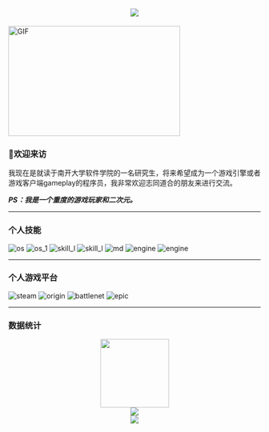 <h1 align="center"> <img src="https://readme-typing-svg.herokuapp.com/?lines=console.log(%22Hello%2C%20World!%22);谢谢你这么可爱还来看我!&center=true&size=27"> </a> </h1>

<img align="middle" alt="GIF" src="https://github.com/abhisheknaiidu/abhisheknaiidu/blob/master/code.gif?raw=true" width="343" height="220" title="Do what you like, and do it best!"> &nbsp;&nbsp;&nbsp;&nbsp;

###  👋欢迎来访  
我现在是就读于南开大学软件学院的一名研究生，将来希望成为一个游戏引擎或者游戏客户端gameplay的程序员，我非常欢迎志同道合的朋友来进行交流。 

***PS：我是一个重度的游戏玩家和二次元。***

- - -

### 个人技能
 ![os](https://img.shields.io/badge/Windows-0078D6?style=flat-square&logo=windows&logoColor=white) 
 ![os_1](https://img.shields.io/badge/Ubuntu-E95420?style=flat-square&logo=ubuntu&logoColor=white)
 ![skill_l](https://img.shields.io/badge/C%2B%2B-00599C?style=flat-square&logo=c%2B%2B&logoColor=white)
 ![skill_l](https://img.shields.io/badge/Python-14354C?style=flat-square&logo=python&logoColor=white)
 ![md](https://img.shields.io/badge/Markdown-000000?style=flat-square&logo=markdown&logoColor=white)
 ![engine](https://img.shields.io/badge/Gameengine-Unreal-9cf?style=flat-square)
 ![engine](https://img.shields.io/badge/Unity-100000?style=flat-square&logo=unity&logoColor=white)
- - -

### 个人游戏平台
 ![steam](https://img.shields.io/badge/Steam-000000?style=flat-square&logo=steam&logoColor=white)
 ![origin](https://img.shields.io/badge/Origin-148EFF?style=flat-square&logo=origin&logoColor=white)
 ![battlenet](https://img.shields.io/badge/Battle.net-000?style=flat-square&logo=battle.net&logoColor=148EFF)
 ![epic](https://img.shields.io/badge/Epic%20Games-313131?style=flat-square&logo=Epic%20Games&logoColor=white)
 
 - - -
 
### 数据统计
<div align="center"> <img height="137px" src="https://github-readme-stats.vercel.app/api?username=halftheworldaway&hide_title=true&hide_border=true&show_icons=trueline_height=21&text_color=000&icon_color=000&bg_color=0,ea6161,ffc64d,fffc4d,52fa5a&theme=graywhite" /> </div>
<div align="center"> <img src="https://github-readme-stats.vercel.app/api/top-langs/?username=halftheworldaway&hide_title=true&hide_border=true&layout=compact&langs_count=6&text_color=000&icon_color=fff&bg_color=0,52fa5a,4dfcff,c64dff&theme=graywhite" /> </div>

<div align="center"> <img src="https://activity-graph.herokuapp.com/graph?username=halftheworldaway&theme=xcode" /> </div>

<br />


